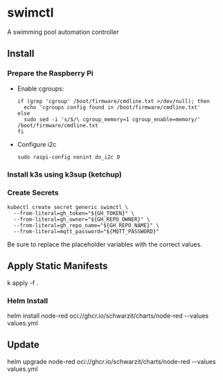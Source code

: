 # swimctl

A swimming pool automation controller


## Install

### Prepare the Raspberry Pi

* Enable cgroups:

    ```
    if (grep 'cgroup' /boot/firmware/cmdline.txt >/dev/null); then
      echo 'cgroups config found in /boot/firmware/cmdline.txt'
    else
      sudo sed -i 's/$/\ cgroup_memory=1 cgroup_enable=memory/' /boot/firmware/cmdline.txt
    fi
    ```

* Configure i2c

    ```
    sudo raspi-config nonint do_i2c 0
    ```


### Install k3s using k3sup (ketchup)

### Create Secrets

```
kubectl create secret generic swimctl \
  --from-literal=gh_token="${GH_TOKEN}" \
  --from-literal=gh_owner="${GH_REPO_OWNER}" \
  --from-literal=gh_repo_name="${GH_REPO_NAME}" \
  --from-literal=mqtt_password="${MQTT_PASSWORD}"
```

Be sure to replace the placeholder variables with the correct values.


## Apply Static Manifests

k apply -f .


### Helm Install
helm install node-red oci://ghcr.io/schwarzit/charts/node-red --values values.yml


## Update
helm upgrade node-red oci://ghcr.io/schwarzit/charts/node-red --values values.yml
